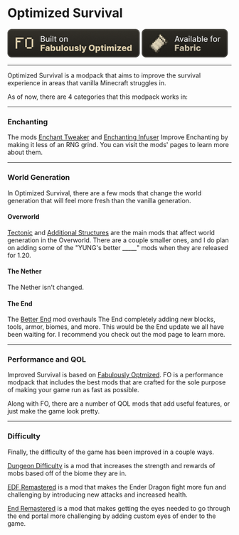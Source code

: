 # Optimized Survival
![Based on Fabulously Optimized](https://github.com/intergrav/devins-badges/blob/v3/assets/cozy/built-with/fabulously-optimized_64h.png?raw=true) ![Available for Fabric](https://raw.githubusercontent.com/intergrav/devins-badges/v3/assets/cozy/supported/fabric_64h.png)

------------------------

Optimized Survival is a modpack that aims to improve the survival experience in areas that vanilla Minecraft struggles in.

As of now, there are 4 categories that this 
modpack works in:

------------------------

### Enchanting

The mods [Enchant Tweaker](https://modrinth.com/mod/enchant-tweaker) and [Enchanting Infuser](https://modrinth.com/mod/enchanting-infuser) Improve Enchanting by making it less of an RNG grind. You can visit the mods' pages to learn more about them.


------------------------


### World Generation

In Optimized Survival, there are a few mods that change the world generation that will feel more fresh than the vanilla generation.

#### Overworld

[Tectonic](https://modrinth.com/mod/tectonic) and [Additional Structures](https://modrinth.com/mod/additional-structures) are the main mods that affect world generation in the Overworld. There are a couple smaller ones, and I do plan on adding some of the "YUNG's better _____" mods when they are released for 1.20.

#### The Nether

The Nether isn't changed.

#### The End

The [Better End](https://modrinth.com/mod/betterend) mod overhauls The End completely adding new blocks, tools, armor, biomes, and more. This would be the End update we all have been waiting for. I recommend you check out the mod page to learn more.


------------------------


### Performance and QOL

Improved Survival is based on [Fabulously Optmized](https://modrinth.com/modpack/fabulously-optimized). FO is a performance modpack that includes the best mods that are crafted for the sole purpose of making your game run as fast as possible.

Along with FO, there are a number of QOL mods that add useful features, or just make the game look pretty.


------------------------

### Difficulty

Finally, the difficulty of the game has been improved in a couple ways.

[Dungeon Difficulty](https://modrinth.com/mod/dungeon-difficulty) is a mod that increases the strength and rewards of mobs based off of the biome they are in.

[EDF Remastered](https://modrinth.com/mod/edf-remastered) is a mod that makes the Ender Dragon fight more fun and challenging by introducing new attacks and increased health.

[End Remastered](https://modrinth.com/mod/endrem) is a mod that makes getting the eyes needed to go through the end portal more challenging by adding custom eyes of ender to the game.
